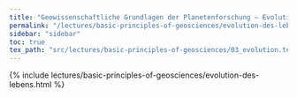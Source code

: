 ```yaml
---
title: "Geowissenschaftliche Grundlagen der Planetenforschung – Evolution des Lebens"
permalink: "/lectures/basic-principles-of-geosciences/evolution-des-lebens.html"
sidebar: "sidebar"
toc: true
tex_path: "src/lectures/basic-principles-of-geosciences/03_evolution.tex"
---
```


{% include lectures/basic-principles-of-geosciences/evolution-des-lebens.html %}